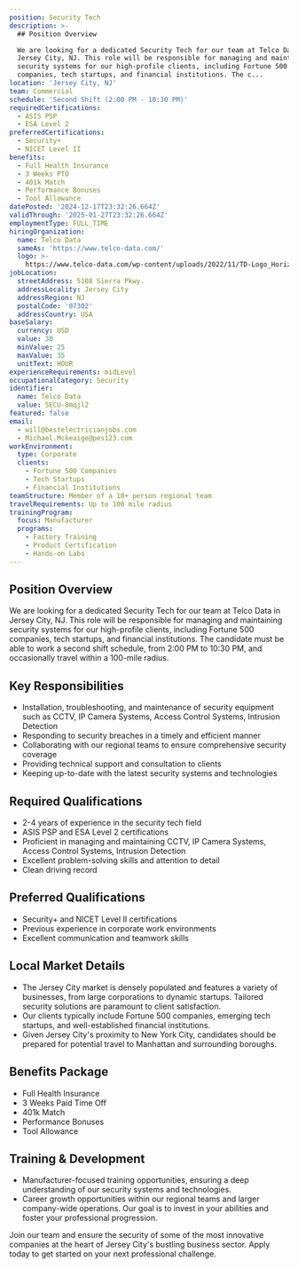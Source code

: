 ```yaml
---
position: Security Tech
description: >-
  ## Position Overview

  We are looking for a dedicated Security Tech for our team at Telco Data in
  Jersey City, NJ. This role will be responsible for managing and maintaining
  security systems for our high-profile clients, including Fortune 500
  companies, tech startups, and financial institutions. The c...
location: 'Jersey City, NJ'
team: Commercial
schedule: 'Second Shift (2:00 PM - 10:30 PM)'
requiredCertifications:
  - ASIS PSP
  - ESA Level 2
preferredCertifications:
  - Security+
  - NICET Level II
benefits:
  - Full Health Insurance
  - 3 Weeks PTO
  - 401k Match
  - Performance Bonuses
  - Tool Allowance
datePosted: '2024-12-17T23:32:26.664Z'
validThrough: '2025-01-27T23:32:26.664Z'
employmentType: FULL_TIME
hiringOrganization:
  name: Telco Data
  sameAs: 'https://www.telco-data.com/'
  logo: >-
    https://www.telco-data.com/wp-content/uploads/2022/11/TD-Logo_Horizontal_Color.webp
jobLocation:
  streetAddress: 5108 Sierra Pkwy.
  addressLocality: Jersey City
  addressRegion: NJ
  postalCode: '07302'
  addressCountry: USA
baseSalary:
  currency: USD
  value: 30
  minValue: 25
  maxValue: 35
  unitText: HOUR
experienceRequirements: midLevel
occupationalCategory: Security
identifier:
  name: Telco Data
  value: SECU-8mqjl2
featured: false
email:
  - will@bestelectricianjobs.com
  - Michael.Mckeaige@pes123.com
workEnvironment:
  type: Corporate
  clients:
    - Fortune 500 Companies
    - Tech Startups
    - Financial Institutions
teamStructure: Member of a 10+ person regional team
travelRequirements: Up to 100 mile radius
trainingProgram:
  focus: Manufacturer
  programs:
    - Factory Training
    - Product Certification
    - Hands-on Labs
---
```




## Position Overview
We are looking for a dedicated Security Tech for our team at Telco Data in Jersey City, NJ. This role will be responsible for managing and maintaining security systems for our high-profile clients, including Fortune 500 companies, tech startups, and financial institutions. The candidate must be able to work a second shift schedule, from 2:00 PM to 10:30 PM, and occasionally travel within a 100-mile radius. 

## Key Responsibilities
- Installation, troubleshooting, and maintenance of security equipment such as CCTV, IP Camera Systems, Access Control Systems, Intrusion Detection
- Responding to security breaches in a timely and efficient manner
- Collaborating with our regional teams to ensure comprehensive security coverage
- Providing technical support and consultation to clients
- Keeping up-to-date with the latest security systems and technologies 

## Required Qualifications
- 2-4 years of experience in the security tech field
- ASIS PSP and ESA Level 2 certifications 
- Proficient in managing and maintaining CCTV, IP Camera Systems, Access Control Systems, Intrusion Detection
- Excellent problem-solving skills and attention to detail
- Clean driving record 

## Preferred Qualifications
- Security+ and NICET Level II certifications 
- Previous experience in corporate work environments
- Excellent communication and teamwork skills 

## Local Market Details
- The Jersey City market is densely populated and features a variety of businesses, from large corporations to dynamic startups. Tailored security solutions are paramount to client satisfaction.
- Our clients typically include Fortune 500 companies, emerging tech startups, and well-established financial institutions.
- Given Jersey City's proximity to New York City, candidates should be prepared for potential travel to Manhattan and surrounding boroughs.

## Benefits Package
- Full Health Insurance
- 3 Weeks Paid Time Off
- 401k Match
- Performance Bonuses
- Tool Allowance

## Training & Development
- Manufacturer-focused training opportunities, ensuring a deep understanding of our security systems and technologies.
- Career growth opportunities within our regional teams and larger company-wide operations. Our goal is to invest in your abilities and foster your professional progression.
  
Join our team and ensure the security of some of the most innovative companies at the heart of Jersey City's bustling business sector. Apply today to get started on your next professional challenge.